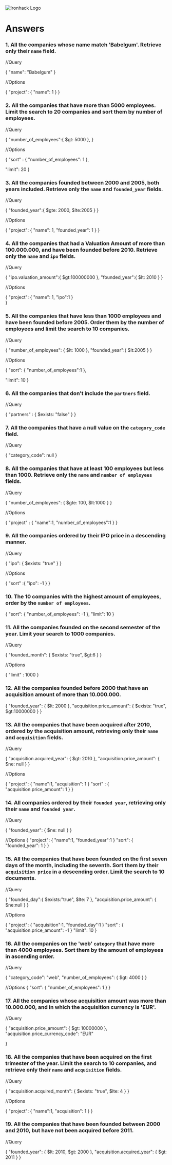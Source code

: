 ![Ironhack Logo](https://user-images.githubusercontent.com/23629340/40541063-a07a0a8a-601a-11e8-91b5-2f13e4e6b441.png)

# Answers

### 1. All the companies whose name match 'Babelgum'. Retrieve only their `name` field.

<!-- Your Code Goes Here -->

//Query

{
"name": "Babelgum"
}

//Options

{
"project": {
"name": 1
}
}

### 2. All the companies that have more than 5000 employees. Limit the search to 20 companies and sort them by **number of employees**.

<!-- Your Code Goes Here -->

//Query

{
"number_of_employees":{
\$gt: 5000
},
}

//Options

{
"sort" : {
"number_of_employees": 1
},

"limit": 20
}

### 3. All the companies founded between 2000 and 2005, both years included. Retrieve only the `name` and `founded_year` fields.

<!-- Your Code Goes Here -->

//Query

{
"founded_year":{
$gte: 2000,
$lte:2005
}
}

//Options

{
"project": {
"name": 1,
"founded_year": 1
}
}

### 4. All the companies that had a Valuation Amount of more than 100.000.000, and have been founded before 2010. Retrieve only the `name` and `ipo` fields.

<!-- Your Code Goes Here -->

//Query

{
"ipo.valuation_amount":{
$gt:100000000
}, 
"founded_year":{
$lt: 2010
}
}

//Options

{
"project": {
"name": 1,
"ipo":1
}  
}

### 5. All the companies that have less than 1000 employees and have been founded before 2005. Order them by the number of employees and limit the search to 10 companies.

<!-- Your Code Goes Here -->

//Query

{
"number_of_employees": {
$lt: 1000
},
"founded_year":{
$lt:2005
}
}

//Options

{
"sort": {
"number_of_employees":1
},

"limit": 10
}

### 6. All the companies that don't include the `partners` field.

<!-- Your Code Goes Here -->

//Query

{
"partners" : {
\$exists: "false"
}
}

### 7. All the companies that have a null value on the `category_code` field.

<!-- Your Code Goes Here -->

//Query

{
"category_code": null
}

### 8. All the companies that have at least 100 employees but less than 1000. Retrieve only the `name` and `number of employees` fields.

<!-- Your Code Goes Here -->

//Query

{
"number_of_employees": {
$gte: 100, 
$lt:1000
}
}

//Options

{
"project" : {
"name":1,
"number_of_employees":1
}
}

### 9. All the companies ordered by their IPO price in a descending manner.

<!-- Your Code Goes Here -->

//Query

{
"ipo": {
\$exists: "true"
}
}

//Options

{
"sort" :{
"ipo": -1
}
}

### 10. The 10 companies with the highest amount of employees, order by the `number of employees`.

<!-- Your Code Goes Here -->

{
"sort": {
"number_of_employees": -1
},
"limit": 10
}

### 11. All the companies founded on the second semester of the year. Limit your search to 1000 companies.

<!-- Your Code Goes Here -->

//Query

{
"founded_month": {
$exists: "true",
$gt:6
}
}

//Options

{
"limit" : 1000
}

### 12. All the companies founded before 2000 that have an acquisition amount of more than 10.000.000.

<!-- Your Code Goes Here -->

{
"founded_year": {
$lt: 2000
}, 
"acquisition.price_amount": {
$exists: "true",
\$gt:10000000
}
}

### 13. All the companies that have been acquired after 2010, ordered by the acquisition amount, retrieving only their `name` and `acquisition` fields.

<!-- Your Code Goes Here -->

//Query

{
"acquisition.acquired_year": {
$gt: 2010
},
"acquisition.price_amount": {
$ne: null
}
}

//Options

{
"project": {
"name":1,
"acquisition": 1
}
"sort" : {
"acquisition.price_amount": 1
}
}

### 14. All companies ordered by their `founded year`, retrieving only their `name` and `founded year`.

<!-- Your Code Goes Here -->

//Query

{
"founded_year": {
\$ne: null
}
}

//Options
{
"project": {
"name":1,
"founded_year":1
}
"sort": {
"founded_year": 1
}
}

### 15. All the companies that have been founded on the first seven days of the month, including the seventh. Sort them by their `acquisition price` in a descending order. Limit the search to 10 documents.

<!-- Your Code Goes Here -->

//Query

{
"founded_day":{
$exists:"true",
$lte: 7
},
"acquisition.price_amount": {
\$ne:null
}
}

//Options

{
"project": {
"acquisition":1,
"founded_day":1
}
"sort" : {
"acquisition.price_amount": -1
}
"limit": 10
}

### 16. All the companies on the 'web' `category` that have more than 4000 employees. Sort them by the amount of employees in ascending order.

<!-- Your Code Goes Here -->

//Query

{
"category_code": "web",
"number_of_employees": {
\$gt: 4000
}
}

//Options
{
"sort": {
"number_of_employees": 1
}
}

### 17. All the companies whose acquisition amount was more than 10.000.000, and in which the acquisition currency is 'EUR'.

<!-- Your Code Goes Here -->

//Query

{
"acquisition.price_amount": {
\$gt: 10000000
},
"acquisition.price_currency_code": "EUR"

}

### 18. All the companies that have been acquired on the first trimester of the year. Limit the search to 10 companies, and retrieve only their `name` and `acquisition` fields.

<!-- Your Code Goes Here -->

//Query

{
"acquisition.acquired_month": {
$exists: "true",
$lte: 4
}
}

//Options

{
"project": {
"name":1,
"acquisition": 1
}
}

### 19. All the companies that have been founded between 2000 and 2010, but have not been acquired before 2011.

<!-- Your Code Goes Here -->

//Query

{
"founded_year": {
$lt: 2010,
    $gt: 2000
},
"acquisition.acquired_year": {
\$gt: 2011
}
}
